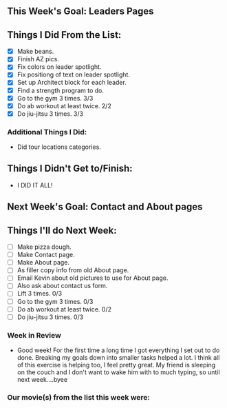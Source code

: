 ## This Week's Goal: Leaders Pages

## Things I Did From the List:

- [x] Make beans.
- [x] Finish AZ pics.
- [x] Fix colors on leader spotlight.
- [x] Fix positiong of text on leader spotlight.
- [x] Set up Architect block for each leader.
- [x] Find a strength program to do.
- [x] Go to the gym 3 times. 3/3
- [x] Do ab workout at least twice. 2/2
- [x] Do jiu-jitsu 3 times. 3/3

### Additional Things I Did:

- Did tour locations categories.

## Things I Didn't Get to/Finish:

- I DID IT ALL!

## Next Week's Goal: Contact and About pages

## Things I'll do Next Week:

- [ ] Make pizza dough.
- [ ] Make Contact page.
- [ ] Make About page.
- [ ] As filler copy info from old About page.
- [ ] Email Kevin about old pictures to use for About page.
- [ ] Also ask about contact us form.
- [ ] Lift 3 times. 0/3
- [ ] Go to the gym 3 times. 0/3
- [ ] Do ab workout at least twice. 0/2
- [ ] Do jiu-jitsu 3 times. 0/3

### Week in Review

- Good week! For the first time a long time I got everything I set out to do done. Breaking my goals down into smaller tasks helped a lot. I think all of this exercise is helping too, I feel pretty great. My friend is sleeping on the couch and I don't want to wake him with to much typing, so until next week....byee

### Our movie(s) from the list this week were:
